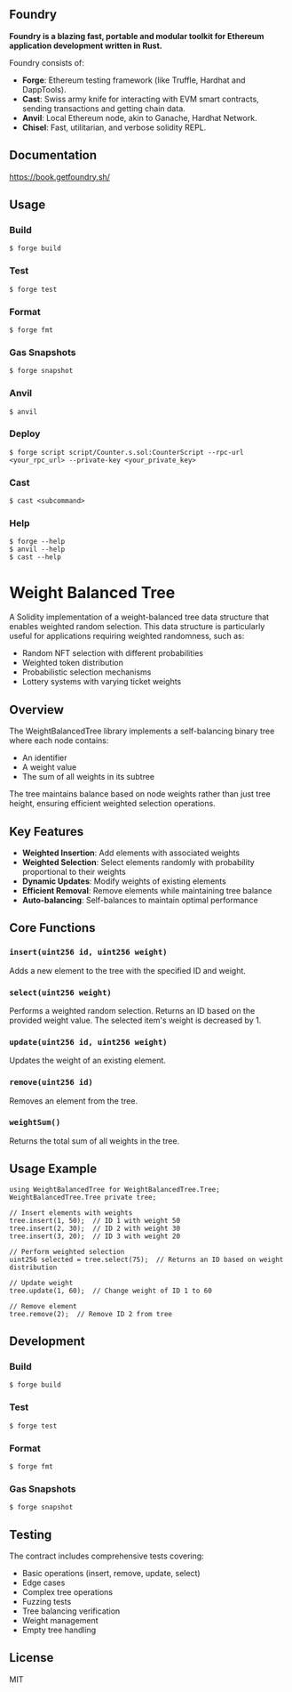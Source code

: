 ## Foundry

**Foundry is a blazing fast, portable and modular toolkit for Ethereum application development written in Rust.**

Foundry consists of:

- **Forge**: Ethereum testing framework (like Truffle, Hardhat and DappTools).
- **Cast**: Swiss army knife for interacting with EVM smart contracts, sending transactions and getting chain data.
- **Anvil**: Local Ethereum node, akin to Ganache, Hardhat Network.
- **Chisel**: Fast, utilitarian, and verbose solidity REPL.

## Documentation

https://book.getfoundry.sh/

## Usage

### Build

```shell
$ forge build
```

### Test

```shell
$ forge test
```

### Format

```shell
$ forge fmt
```

### Gas Snapshots

```shell
$ forge snapshot
```

### Anvil

```shell
$ anvil
```

### Deploy

```shell
$ forge script script/Counter.s.sol:CounterScript --rpc-url <your_rpc_url> --private-key <your_private_key>
```

### Cast

```shell
$ cast <subcommand>
```

### Help

```shell
$ forge --help
$ anvil --help
$ cast --help
```

# Weight Balanced Tree

A Solidity implementation of a weight-balanced tree data structure that enables weighted random selection. This data structure is particularly useful for applications requiring weighted randomness, such as:

- Random NFT selection with different probabilities
- Weighted token distribution
- Probabilistic selection mechanisms
- Lottery systems with varying ticket weights

## Overview

The WeightBalancedTree library implements a self-balancing binary tree where each node contains:

- An identifier
- A weight value
- The sum of all weights in its subtree

The tree maintains balance based on node weights rather than just tree height, ensuring efficient weighted selection operations.

## Key Features

- **Weighted Insertion**: Add elements with associated weights
- **Weighted Selection**: Select elements randomly with probability proportional to their weights
- **Dynamic Updates**: Modify weights of existing elements
- **Efficient Removal**: Remove elements while maintaining tree balance
- **Auto-balancing**: Self-balances to maintain optimal performance

## Core Functions

### `insert(uint256 id, uint256 weight)`

Adds a new element to the tree with the specified ID and weight.

### `select(uint256 weight)`

Performs a weighted random selection. Returns an ID based on the provided weight value. The selected item's weight is decreased by 1.

### `update(uint256 id, uint256 weight)`

Updates the weight of an existing element.

### `remove(uint256 id)`

Removes an element from the tree.

### `weightSum()`

Returns the total sum of all weights in the tree.

## Usage Example

```solidity
using WeightBalancedTree for WeightBalancedTree.Tree;
WeightBalancedTree.Tree private tree;

// Insert elements with weights
tree.insert(1, 50);  // ID 1 with weight 50
tree.insert(2, 30);  // ID 2 with weight 30
tree.insert(3, 20);  // ID 3 with weight 20

// Perform weighted selection
uint256 selected = tree.select(75);  // Returns an ID based on weight distribution

// Update weight
tree.update(1, 60);  // Change weight of ID 1 to 60

// Remove element
tree.remove(2);  // Remove ID 2 from tree
```

## Development

### Build

```shell
$ forge build
```

### Test

```shell
$ forge test
```

### Format

```shell
$ forge fmt
```

### Gas Snapshots

```shell
$ forge snapshot
```

## Testing

The contract includes comprehensive tests covering:

- Basic operations (insert, remove, update, select)
- Edge cases
- Complex tree operations
- Fuzzing tests
- Tree balancing verification
- Weight management
- Empty tree handling

## License

MIT
